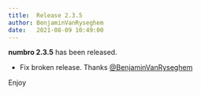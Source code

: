 ```yaml
---
title:  Release 2.3.5
author: BenjaminVanRyseghem
date:   2021-08-09 10:49:00
---
```


**numbro 2.3.5** has been released.

- Fix broken release. Thanks [@BenjaminVanRyseghem](https://github.com/BenjaminVanRyseghem)

Enjoy <i class="fa fa-smile-o">
